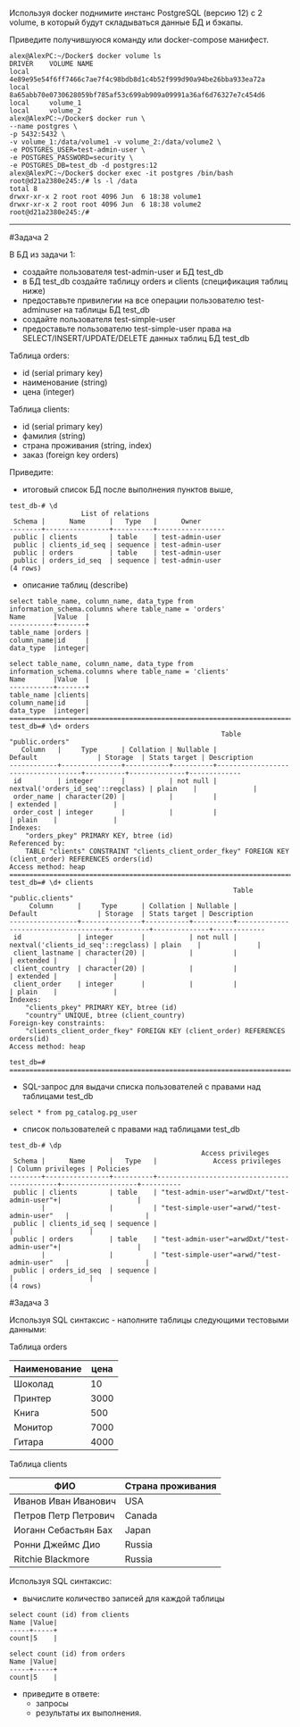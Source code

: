 Используя docker поднимите инстанс PostgreSQL (версию 12) c 2 volume, в который будут складываться данные БД и бэкапы.

Приведите получившуюся команду или docker-compose манифест.

```
alex@AlexPC:~/Docker$ docker volume ls
DRIVER    VOLUME NAME
local     4e89e95e54f6ff7466c7ae7f4c98bdb8d1c4b52f999d90a94be26bba933ea72a
local     8a65abb70e0730628059bf785af53c699ab909a09991a36af6d76327e7c454d6
local     volume_1
local     volume_2
alex@AlexPC:~/Docker$ docker run \
--name postgres \
-p 5432:5432 \
-v volume_1:/data/volume1 -v volume_2:/data/volume2 \
-e POSTGRES_USER=test-admin-user \
-e POSTGRES_PASSWORD=security \
-e POSTGRES_DB=test_db -d postgres:12
alex@AlexPC:~/Docker$ docker exec -it postgres /bin/bash
root@d21a2380e245:/# ls -l /data
total 8
drwxr-xr-x 2 root root 4096 Jun  6 18:38 volume1
drwxr-xr-x 2 root root 4096 Jun  6 18:38 volume2
root@d21a2380e245:/# 
```
_______________________________________

#Задача 2

В БД из задачи 1:

- создайте пользователя test-admin-user и БД test_db
- в БД test_db создайте таблицу orders и clients (спeцификация таблиц ниже)
- предоставьте привилегии на все операции пользователю test-adminuser на таблицы БД test_db
- создайте пользователя test-simple-user
- предоставьте пользователю test-simple-user права на SELECT/INSERT/UPDATE/DELETE данных таблиц БД test_db<br>

Таблица orders:<br>

- id (serial primary key)
- наименование (string)
- цена (integer)

Таблица clients:

- id (serial primary key)
- фамилия (string)
- страна проживания (string, index)
- заказ (foreign key orders)

Приведите:

- итоговый список БД после выполнения пунктов выше,

```
test_db-# \d
                  List of relations
 Schema |      Name      |   Type   |      Owner      
--------+----------------+----------+-----------------
 public | clients        | table    | test-admin-user
 public | clients_id_seq | sequence | test-admin-user
 public | orders         | table    | test-admin-user
 public | orders_id_seq  | sequence | test-admin-user
(4 rows)
```
- описание таблиц (describe)

```
select table_name, column_name, data_type from information_schema.columns where table_name = 'orders'
Name       |Value  |
-----------+-------+
table_name |orders |
column_name|id     |
data_type  |integer|

select table_name, column_name, data_type from information_schema.columns where table_name = 'clients'
Name       |Value  |
-----------+-------+
table_name |clients|
column_name|id     |
data_type  |integer|
=====================================================================================================================================================
test_db=# \d+ orders
                                                     Table "public.orders"
   Column   |     Type      | Collation | Nullable |              Default               | Storage  | Stats target | Description 
------------+---------------+-----------+----------+------------------------------------+----------+--------------+-------------
 id         | integer       |           | not null | nextval('orders_id_seq'::regclass) | plain    |              | 
 order_name | character(20) |           |          |                                    | extended |              | 
 order_cost | integer       |           |          |                                    | plain    |              | 
Indexes:
    "orders_pkey" PRIMARY KEY, btree (id)
Referenced by:
    TABLE "clients" CONSTRAINT "clients_client_order_fkey" FOREIGN KEY (client_order) REFERENCES orders(id)
Access method: heap
=====================================================================================================================================================
test_db=# \d+ clients
                                                        Table "public.clients"
     Column      |     Type      | Collation | Nullable |               Default               | Storage  | Stats target | Description 
-----------------+---------------+-----------+----------+-------------------------------------+----------+--------------+-------------
 id              | integer       |           | not null | nextval('clients_id_seq'::regclass) | plain    |              | 
 client_lastname | character(20) |           |          |                                     | extended |              | 
 client_country  | character(20) |           |          |                                     | extended |              | 
 client_order    | integer       |           |          |                                     | plain    |              | 
Indexes:
    "clients_pkey" PRIMARY KEY, btree (id)
    "country" UNIQUE, btree (client_country)
Foreign-key constraints:
    "clients_client_order_fkey" FOREIGN KEY (client_order) REFERENCES orders(id)
Access method: heap

test_db=# 
=====================================================================================================================================================
```

- SQL-запрос для выдачи списка пользователей с правами над таблицами test_db<br>

```
select * from pg_catalog.pg_user
```
- список пользователей с правами над таблицами test_db<br>

```
test_db-# \dp
                                                Access privileges
 Schema |      Name      |   Type   |              Access privileges              | Column privileges | Policies 
--------+----------------+----------+---------------------------------------------+-------------------+----------
 public | clients        | table    | "test-admin-user"=arwdDxt/"test-admin-user"+|                   | 
        |                |          | "test-simple-user"=arwd/"test-admin-user"   |                   | 
 public | clients_id_seq | sequence |                                             |                   | 
 public | orders         | table    | "test-admin-user"=arwdDxt/"test-admin-user"+|                   | 
        |                |          | "test-simple-user"=arwd/"test-admin-user"   |                   | 
 public | orders_id_seq  | sequence |                                             |                   | 
(4 rows)
```

#Задача 3

Используя SQL синтаксис - наполните таблицы следующими тестовыми данными:<br>

Таблица orders<br>

|Наименование|цена|
|------------|----|
|Шоколад     |10  |
|Принтер     |3000|
|Книга       |500 |
|Монитор     |7000|
|Гитара      |4000|

Таблица clients<br>


|    ФИО    |Страна проживания|
|-----------|-----------------|
|Иванов Иван Иванович|USA     |
|Петров Петр Петрович|Canada  |
|Иоганн Себастьян Бах|Japan   |
|Ронни Джеймс Дио    |Russia  |
|Ritchie Blackmore   |Russia  |

Используя SQL синтаксис:<br>

- вычислите количество записей для каждой таблицы<br>

```
select count (id) from clients
Name |Value|
-----+-----+
count|5    |

select count (id) from orders
Name |Value|
-----+-----+
count|5    |
```
- приведите в ответе:
	- запросы
	- результаты их выполнения.










